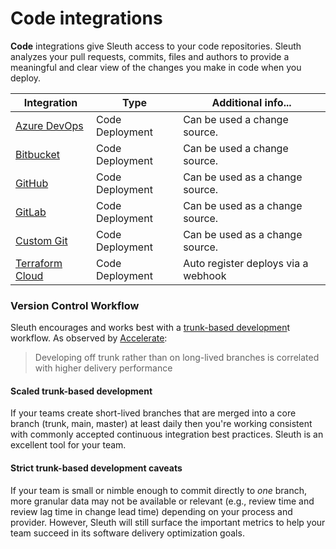# Code integrations

**Code** integrations give Sleuth access to your code repositories. Sleuth analyzes your pull requests, commits, files and authors to provide a meaningful and clear view of the changes you make in code when you deploy.

| Integration                                                                                                                                           | Type            | Additional info...                  |
| ----------------------------------------------------------------------------------------------------------------------------------------------------- | --------------- | ----------------------------------- |
| [Azure DevOps](azure-devops.md)                                                                                                                       | Code Deployment | Can be used a change source.        |
| [Bitbucket](bitbucket.md)                                                                                                                             | Code Deployment | Can be used a change source.        |
| [GitHub](github.md)                                                                                                                                   | Code Deployment | Can be used as a change source.     |
| [GitLab](gitlab.md)                                                                                                                                   | Code Deployment | Can be used as a change source.     |
| [Custom Git](https://github.com/sleuth-io/sleuth-gitbook-docs/tree/8c6f655818b14806b9a76252e4224c2ef29d58f6/integrations-1/code-deployment/custom.md) | Code Deployment | Can be used as a change source.     |
| [Terraform Cloud](https://www.terraform.io/cloud)                                                                                                     | Code Deployment | Auto register deploys via a webhook |

### Version Control Workflow

Sleuth encourages and works best with a [trunk-based developmen](https://trunkbaseddevelopment.com/)t workflow. As observed by [Accelerate](https://en.wikipedia.org/wiki/Accelerate\_\(book\)):

> Developing off trunk rather than on long-lived branches is correlated with higher delivery performance

#### Scaled trunk-based development

If your teams create short-lived branches that are merged into a core branch (trunk, main, master) at least daily then you're working consistent with commonly accepted continuous integration best practices. Sleuth is an excellent tool for your team.

#### Strict trunk-based development caveats

If your team is small or nimble enough to commit directly to _one_ branch, more granular data may not be available or relevant (e.g., review time and review lag time in change lead time) depending on your process and provider. However, Sleuth will still surface the important metrics to help your team succeed in its software delivery optimization goals.
